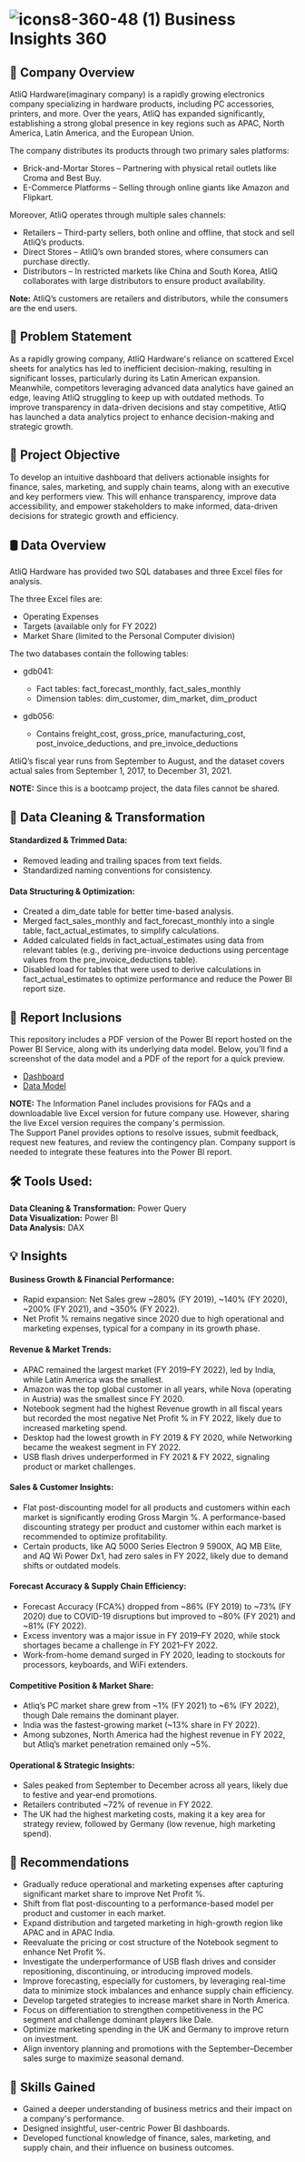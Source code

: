 # ![icons8-360-48 (1)](https://github.com/user-attachments/assets/cd652607-08aa-4a67-8994-83fef1e98b8d) Business Insights 360  
## 🏬 Company Overview

AtliQ Hardware(imaginary company) is a rapidly growing electronics company specializing in hardware products, including PC accessories, printers, and more. Over the years, AtliQ has expanded significantly, establishing a strong global presence in key regions such as APAC, North America, Latin America, and the European Union.

The company distributes its products through two primary sales platforms:
- Brick-and-Mortar Stores – Partnering with physical retail outlets like Croma and Best Buy.
- E-Commerce Platforms – Selling through online giants like Amazon and Flipkart.

Moreover, AtliQ operates through multiple sales channels:
- Retailers – Third-party sellers, both online and offline, that stock and sell AtliQ’s products.
- Direct Stores – AtliQ’s own branded stores, where consumers can purchase directly.
- Distributors – In restricted markets like China and South Korea, AtliQ collaborates with large distributors to ensure product availability.

**Note:** AtliQ’s customers are retailers and distributors, while the consumers are the end users.

## 🔎 Problem Statement

As a rapidly growing company, AtliQ Hardware's reliance on scattered Excel sheets for analytics has led to inefficient decision-making, resulting in significant losses, particularly during its Latin American expansion. Meanwhile, competitors leveraging advanced data analytics have gained an edge, leaving AtliQ struggling to keep up with outdated methods. To improve transparency in data-driven decisions and stay competitive, AtliQ has launched a data analytics project to enhance decision-making and strategic growth.

## 🎯 Project Objective

To develop an intuitive dashboard that delivers actionable insights for finance, sales, marketing, and supply chain teams, along with an executive and key performers view. This will enhance transparency, improve data accessibility, and empower stakeholders to make informed, data-driven decisions for strategic growth and efficiency.

## 🛢 Data Overview

AtliQ Hardware has provided two SQL databases and three Excel files for analysis.  

The three Excel files are:
- Operating Expenses
- Targets (available only for FY 2022)
- Market Share (limited to the Personal Computer division)

The two databases contain the following tables:  

- gdb041:
  - Fact tables: fact_forecast_monthly, fact_sales_monthly
  - Dimension tables: dim_customer, dim_market, dim_product

- gdb056:
  - Contains freight_cost, gross_price, manufacturing_cost, post_invoice_deductions, and pre_invoice_deductions

AtliQ’s fiscal year runs from September to August, and the dataset covers actual sales from September 1, 2017, to December 31, 2021.

**NOTE:** Since this is a bootcamp project, the data files cannot be shared.

## 🧹️ Data Cleaning & Transformation

#### Standardized & Trimmed Data:
- Removed leading and trailing spaces from text fields.
- Standardized naming conventions for consistency.

#### Data Structuring & Optimization:
- Created a dim_date table for better time-based analysis.
- Merged fact_sales_monthly and fact_forecast_monthly into a single table, fact_actual_estimates, to simplify calculations.
- Added calculated fields in fact_actual_estimates using data from relevant tables (e.g., deriving pre-invoice deductions using percentage values from the pre_invoice_deductions table).
- Disabled load for tables that were used to derive calculations in fact_actual_estimates to optimize performance and reduce the Power BI report size.

## 📑 Report Inclusions  
This repository includes a PDF version of the Power BI report hosted on the Power BI Service, along with its underlying data model. Below, you’ll find a screenshot of the data model and a PDF of the report for a quick preview.

- [Dashboard](https://github.com/Joyeta16/Business-Insights-360/blob/main/BI360.pdf)
- [Data Model](https://github.com/SuryaChandraSatyaSai/Business-Insights360/blob/main/Data%20Model.png)

**NOTE:** The Information Panel includes provisions for FAQs and a downloadable live Excel version for future company use. However, sharing the live Excel version requires the company's permission.  
The Support Panel provides options to resolve issues, submit feedback, request new features, and review the contingency plan. Company support is needed to integrate these features into the Power BI report.

## 🛠️ Tools Used:  
**Data Cleaning & Transformation:** Power Query  
**Data Visualization:** Power BI  
**Data Analysis:** DAX

## 💡 Insights

#### Business Growth & Financial Performance:

- Rapid expansion: Net Sales grew ~280% (FY 2019), ~140% (FY 2020), ~200% (FY 2021), and ~350% (FY 2022).
- Net Profit % remains negative since 2020 due to high operational and marketing expenses, typical for a company in its growth phase.

#### Revenue & Market Trends:

- APAC remained the largest market (FY 2019–FY 2022), led by India, while Latin America was the smallest.
- Amazon was the top global customer in all years, while Nova (operating in Austria) was the smallest since FY 2020.
- Notebook segment had the highest Revenue growth in all fiscal years but recorded the most negative Net Profit % in FY 2022, likely due to increased marketing spend.
- Desktop had the lowest growth in FY 2019 & FY 2020, while Networking became the weakest segment in FY 2022.
- USB flash drives underperformed in FY 2021 & FY 2022, signaling product or market challenges.

#### Sales & Customer Insights:

- Flat post-discounting model for all products and customers within each market is significantly eroding Gross Margin %. A performance-based discounting strategy per product and customer within each market is recommended to optimize profitability.
- Certain products, like AQ 5000 Series Electron 9 5900X, AQ MB Elite, and AQ Wi Power Dx1, had zero sales in FY 2022, likely due to demand shifts or outdated models.

#### Forecast Accuracy & Supply Chain Efficiency:

- Forecast Accuracy (FCA%) dropped from ~86% (FY 2019) to ~73% (FY 2020) due to COVID-19 disruptions but improved to ~80% (FY 2021) and ~81% (FY 2022).
- Excess inventory was a major issue in FY 2019–FY 2020, while stock shortages became a challenge in FY 2021–FY 2022.
- Work-from-home demand surged in FY 2020, leading to stockouts for processors, keyboards, and WiFi extenders.

#### Competitive Position & Market Share:

- Atliq’s PC market share grew from ~1% (FY 2021) to ~6% (FY 2022), though Dale remains the dominant player.
- India was the fastest-growing market (~13% share in FY 2022).
- Among subzones, North America had the highest revenue in FY 2022, but Atliq’s market penetration remained only ~5%.

#### Operational & Strategic Insights:

- Sales peaked from September to December across all years, likely due to festive and year-end promotions.
- Retailers contributed ~72% of revenue in FY 2022.
- The UK had the highest marketing costs, making it a key area for strategy review, followed by Germany (low revenue, high marketing spend).

## 📝 Recommendations

- Gradually reduce operational and marketing expenses after capturing significant market share to improve Net Profit %.
- Shift from flat post-discounting to a performance-based model per product and customer in each market.
- Expand distribution and targeted marketing in high-growth region like APAC and in APAC India.
- Reevaluate the pricing or cost structure of the Notebook segment to enhance Net Profit %.
- Investigate the underperformance of USB flash drives and consider repositioning, discontinuing, or introducing improved models.
- Improve forecasting, especially for customers, by leveraging real-time data to minimize stock imbalances and enhance supply chain efficiency.
- Develop targeted strategies to increase market share in North America.
- Focus on differentiation to strengthen competitiveness in the PC segment and challenge dominant players like Dale.
- Optimize marketing spending in the UK and Germany to improve return on investment.
- Align inventory planning and promotions with the September–December sales surge to maximize seasonal demand.

## 🧠 Skills Gained

- Gained a deeper understanding of business metrics and their impact on a company's performance.
- Designed insightful, user-centric Power BI dashboards.
- Developed functional knowledge of finance, sales, marketing, and supply chain, and their influence on business outcomes.
